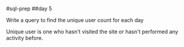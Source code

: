 #sql-prep
##day 5

Write a query to find the unique user count for each day

Unique user is one who hasn't visited the site or hasn't performed any activity before.
